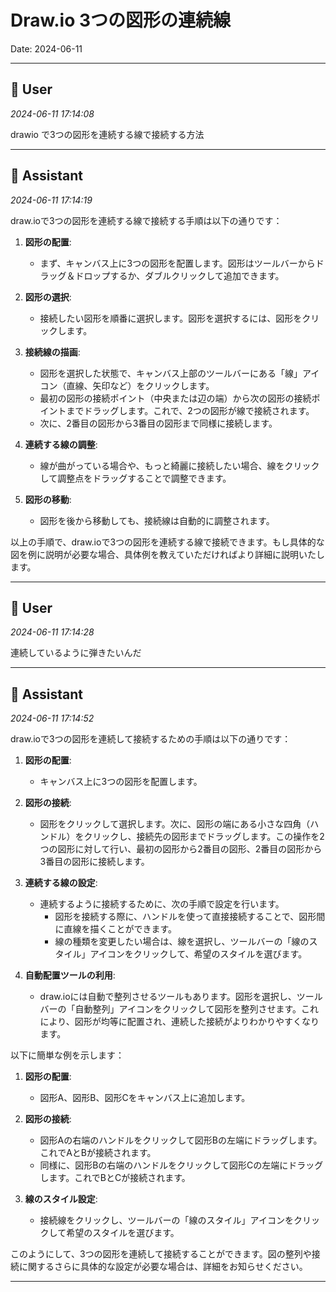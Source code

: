 # Draw.io 3つの図形の連続線

Date: 2024-06-11

---

## 👤 User
*2024-06-11 17:14:08*

drawio で3つの図形を連続する線で接続する方法

---

## 🤖 Assistant
*2024-06-11 17:14:19*

draw.ioで3つの図形を連続する線で接続する手順は以下の通りです：

1. **図形の配置**:
   - まず、キャンバス上に3つの図形を配置します。図形はツールバーからドラッグ＆ドロップするか、ダブルクリックして追加できます。

2. **図形の選択**:
   - 接続したい図形を順番に選択します。図形を選択するには、図形をクリックします。

3. **接続線の描画**:
   - 図形を選択した状態で、キャンバス上部のツールバーにある「線」アイコン（直線、矢印など）をクリックします。
   - 最初の図形の接続ポイント（中央または辺の端）から次の図形の接続ポイントまでドラッグします。これで、2つの図形が線で接続されます。
   - 次に、2番目の図形から3番目の図形まで同様に接続します。

4. **連続する線の調整**:
   - 線が曲がっている場合や、もっと綺麗に接続したい場合、線をクリックして調整点をドラッグすることで調整できます。

5. **図形の移動**:
   - 図形を後から移動しても、接続線は自動的に調整されます。

以上の手順で、draw.ioで3つの図形を連続する線で接続できます。もし具体的な図を例に説明が必要な場合、具体例を教えていただければより詳細に説明いたします。

---

## 👤 User
*2024-06-11 17:14:28*

連続しているように弾きたいんだ

---

## 🤖 Assistant
*2024-06-11 17:14:52*

draw.ioで3つの図形を連続して接続するための手順は以下の通りです：

1. **図形の配置**:
   - キャンバス上に3つの図形を配置します。

2. **図形の接続**:
   - 図形をクリックして選択します。次に、図形の端にある小さな四角（ハンドル）をクリックし、接続先の図形までドラッグします。この操作を2つの図形に対して行い、最初の図形から2番目の図形、2番目の図形から3番目の図形に接続します。

3. **連続する線の設定**:
   - 連続するように接続するために、次の手順で設定を行います。
     - 図形を接続する際に、ハンドルを使って直接接続することで、図形間に直線を描くことができます。
     - 線の種類を変更したい場合は、線を選択し、ツールバーの「線のスタイル」アイコンをクリックして、希望のスタイルを選びます。

4. **自動配置ツールの利用**:
   - draw.ioには自動で整列させるツールもあります。図形を選択し、ツールバーの「自動整列」アイコンをクリックして図形を整列させます。これにより、図形が均等に配置され、連続した接続がよりわかりやすくなります。

以下に簡単な例を示します：

1. **図形の配置**:
   - 図形A、図形B、図形Cをキャンバス上に追加します。

2. **図形の接続**:
   - 図形Aの右端のハンドルをクリックして図形Bの左端にドラッグします。これでAとBが接続されます。
   - 同様に、図形Bの右端のハンドルをクリックして図形Cの左端にドラッグします。これでBとCが接続されます。

3. **線のスタイル設定**:
   - 接続線をクリックし、ツールバーの「線のスタイル」アイコンをクリックして希望のスタイルを選びます。

このようにして、3つの図形を連続して接続することができます。図の整列や接続に関するさらに具体的な設定が必要な場合は、詳細をお知らせください。

---
